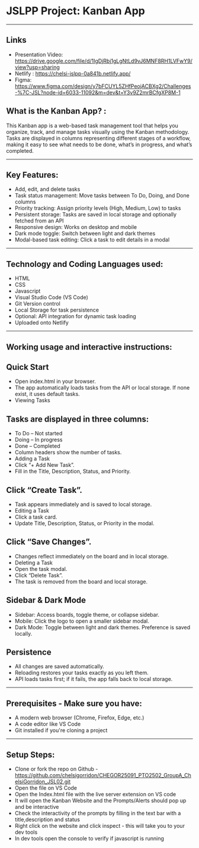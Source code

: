 # JSLPP Project: Kanban App 

---

## Links 
- Presentation Video: https://drive.google.com/file/d/1IgDjRbj1gLgNtLd9vJ6MNF8RH1LVFwY9/view?usp=sharing
- Netlify : https://chelsi-jslpp-0a841b.netlify.app/
- Figma: https://www.figma.com/design/y7bFCUYL5ZHfPeojACBXg2/Challenges-%7C-JSL?node-id=6033-11092&m=dev&t=Y3v9Z2mrBCfgXP8M-1


## What is the Kanban App? :
This Kanban app is a web-based task management tool that helps you organize, track, and manage tasks visually using the Kanban methodology. Tasks are displayed in columns representing different stages of a workflow, making it easy to see what needs to be done, what’s in progress, and what’s completed.

---

## Key Features:

- Add, edit, and delete tasks
- Task status management: Move tasks between To Do, Doing, and Done columns
- Priority tracking: Assign priority levels (High, Medium, Low) to tasks
- Persistent storage: Tasks are saved in local storage and optionally fetched from an API
- Responsive design: Works on desktop and mobile
- Dark mode toggle: Switch between light and dark themes
- Modal-based task editing: Click a task to edit details in a modal

--- 

## Technology and Coding Languages used:

- HTML
- CSS
- Javascript
- Visual Studio Code (VS Code)
- Git Version control
- Local Storage for task persistence
- Optional: API integration for dynamic task loading
- Uploaded onto Netlify 

---

## Working usage and interactive instructions:

## Quick Start
- Open index.html in your browser.
- The app automatically loads tasks from the API or local storage. If none exist, it uses default tasks.
- Viewing Tasks

## Tasks are displayed in three columns:
- To Do – Not started
- Doing – In progress
- Done – Completed
- Column headers show the number of tasks.
- Adding a Task
- Click “+ Add New Task”.
- Fill in the Title, Description, Status, and Priority.

## Click “Create Task”.
- Task appears immediately and is saved to local storage.
- Editing a Task
- Click a task card.
- Update Title, Description, Status, or Priority in the modal.

## Click “Save Changes”.
- Changes reflect immediately on the board and in local storage.
- Deleting a Task
- Open the task modal.
- Click “Delete Task”.
- The task is removed from the board and local storage.

## Sidebar & Dark Mode
- Sidebar: Access boards, toggle theme, or collapse sidebar.
- Mobile: Click the logo to open a smaller sidebar modal.
- Dark Mode: Toggle between light and dark themes. Preference is saved locally.

## Persistence
- All changes are saved automatically.
- Reloading restores your tasks exactly as you left them.
- API loads tasks first; if it fails, the app falls back to local storage.



---

## Prerequisites - Make sure you have:

- A modern web browser (Chrome, Firefox, Edge, etc.)
- A code editor like VS Code
- Git installed if you're cloning a project

--- 

## Setup Steps:

- Clone or fork the repo on Github - https://github.com/chelsigorridon/CHEGOR25091_PTO2502_GroupA_ChelsiGorridon_JSL02.git
- Open the file on VS Code
- Open the Index.html file with the live server extension on VS code
- It will open the Kanban Website and the Prompts/Alerts should pop up and be interactive
- Check the interactivity of the prompts by filling in the text bar with a title,description and status
- Right click on the website and click inspect - this will take you to your dev tools
- In dev tools open the console to verify if javascript is running
